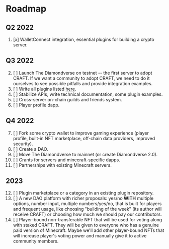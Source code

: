 # Roadmap

## Q2 2022
1. [x] WalletConnect integration, essential plugins for building a crypto
   server.

## Q3 2022

2. [ ] Launch The Diamondverse on testnet -- the first server to adopt
   CRAFT. If we want a community to adopt CRAFT, we need to do it ourselves
   to see possible pitfalls and provide integration examples.
3. [ ] Write all plugins listed [here](./for-server-owners.md#plugins).
4. [ ] Stabilize APIs, write technical documentation, some plugin examples.
5. [ ] Cross-server on-chain guilds and friends system.
6. [ ] Player profile dapp.

## Q4 2022

7. [ ] Fork some crypto wallet to improve gaming experience (player profile,
   built-in NFT marketplace, off-chain data providers, improved security).
8. [ ] Create a DAO.
9. [ ] Move The Diamondverse to mainnet (or create Diamondverse 2.0).
10. [ ] Grants for servers and minecraft-specific dapps.
11. [ ] Partnerships with existing Minecraft servers.

## 2023

12. [ ] Plugin marketplace or a category in an existing plugin repository.
13. [ ] A new DAO platform with richer proposals: yes/no **WITH** multiple
    options, number input, multiple numbers/yes/no, that is built for
    players and frequent usage, like choosing "building of the week" (its
    author will receive CRAFT) or choosing how much we should pay our
    contributors.
14. [ ] Player-bound non-transferable NFT that will be used for voting along
    with staked CRAFT. They will be given to everyone who has a genuine
    paid version of Minecraft. Maybe we'll add other player-bound NFTs that
    will increase player's voting power and manually give it to active
    community members.
